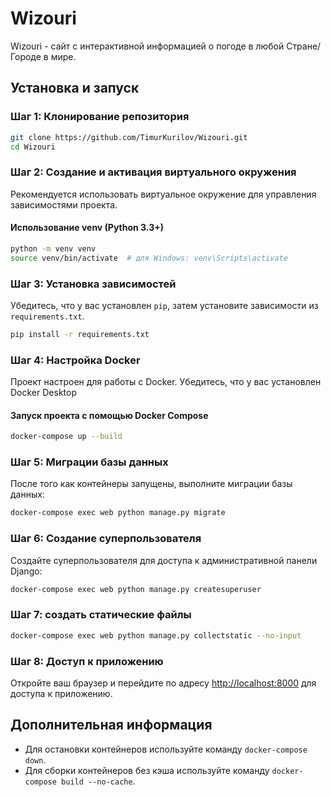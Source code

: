 # Wizouri
Wizouri - сайт с интерактивной информацией о погоде в любой Стране/Городе в мире.
## Установка и запуск

### Шаг 1: Клонирование репозитория

```bash
git clone https://github.com/TimurKurilov/Wizouri.git
cd Wizouri
```

### Шаг 2: Создание и активация виртуального окружения

Рекомендуется использовать виртуальное окружение для управления зависимостями проекта. 

#### Использование venv (Python 3.3+)

```bash
python -m venv venv
source venv/bin/activate  # для Windows: venv\Scripts\activate
```

### Шаг 3: Установка зависимостей

Убедитесь, что у вас установлен `pip`, затем установите зависимости из `requirements.txt`.

```bash
pip install -r requirements.txt
```

### Шаг 4: Настройка Docker

Проект настроен для работы с Docker. Убедитесь, что у вас установлен Docker Desktop

#### Запуск проекта с помощью Docker Compose

```bash
docker-compose up --build
```

### Шаг 5: Миграции базы данных

После того как контейнеры запущены, выполните миграции базы данных:

```bash
docker-compose exec web python manage.py migrate
```

### Шаг 6: Создание суперпользователя

Создайте суперпользователя для доступа к административной панели Django:

```bash
docker-compose exec web python manage.py createsuperuser
```
### Шаг 7: создать статические файлы

```bash
docker-compose exec web python manage.py collectstatic --no-input
```

### Шаг 8: Доступ к приложению

Откройте ваш браузер и перейдите по адресу [http://localhost:8000](http://localhost:8000) для доступа к приложению.

## Дополнительная информация

- Для остановки контейнеров используйте команду `docker-compose down`.
- Для сборки контейнеров без кэша используйте команду `docker-compose build --no-cache`.
```
